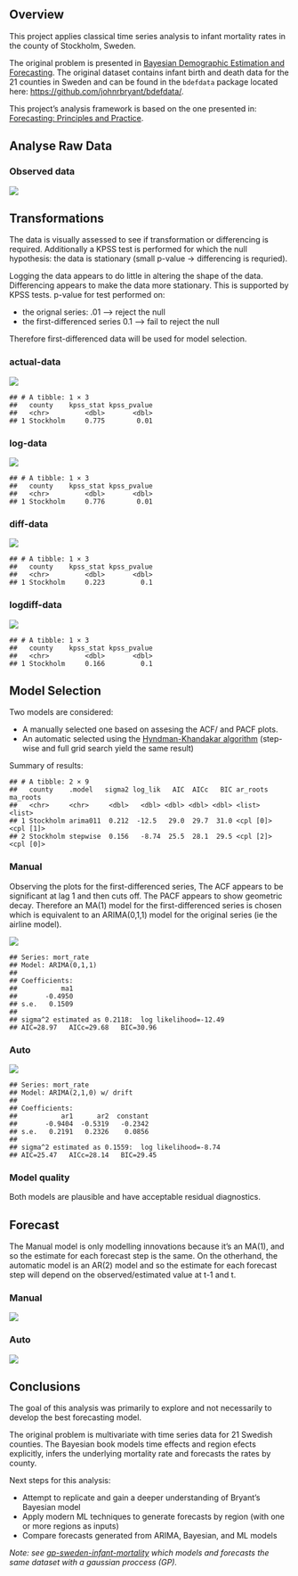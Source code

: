 ## Overview

This project applies classical time series analysis to infant mortality
rates in the county of Stockholm, Sweden.

The original problem is presented in [Bayesian Demographic Estimation
and
Forecasting](https://www.taylorfrancis.com/chapters/mono/10.1201/9780429452987-11/infant-mortality-sweden-john-bryant-junni-zhang).
The original dataset contains infant birth and death data for the 21
counties in Sweden and can be found in the `bdefdata` package located
here: <https://github.com/johnrbryant/bdefdata/>.

This project’s analysis framework is based on the one presented in:
[Forecasting: Principles and
Practice](https://otexts.com/fpp3/arima-r.html).

## Analyse Raw Data

### Observed data

![](README_files/figure-gfm/unnamed-chunk-1-1.png)<!-- -->

## 

## Transformations

The data is visually assessed to see if transformation or differencing
is required. Additionally a KPSS test is performed for which the null
hypothesis: the data is stationary (small p-value -\> differencing is
requried).

Logging the data appears to do little in altering the shape of the data.
Differencing appears to make the data more stationary. This is supported
by KPSS tests. p-value for test performed on:

  - the orignal series: .01 –\> reject the null
  - the first-differenced series 0.1 –\> fail to reject the null

Therefore first-differenced data will be used for model selection.

### actual-data

![](README_files/figure-gfm/unnamed-chunk-2-1.png)<!-- -->

    ## # A tibble: 1 × 3
    ##   county    kpss_stat kpss_pvalue
    ##   <chr>         <dbl>       <dbl>
    ## 1 Stockholm     0.775        0.01

### log-data

![](README_files/figure-gfm/unnamed-chunk-3-1.png)<!-- -->

    ## # A tibble: 1 × 3
    ##   county    kpss_stat kpss_pvalue
    ##   <chr>         <dbl>       <dbl>
    ## 1 Stockholm     0.776        0.01

### diff-data

![](README_files/figure-gfm/unnamed-chunk-4-1.png)<!-- -->

    ## # A tibble: 1 × 3
    ##   county    kpss_stat kpss_pvalue
    ##   <chr>         <dbl>       <dbl>
    ## 1 Stockholm     0.223         0.1

### logdiff-data

![](README_files/figure-gfm/unnamed-chunk-5-1.png)<!-- -->

    ## # A tibble: 1 × 3
    ##   county    kpss_stat kpss_pvalue
    ##   <chr>         <dbl>       <dbl>
    ## 1 Stockholm     0.166         0.1

## 

## Model Selection

Two models are considered:

  - A manually selected one based on assesing the ACF/ and PACF plots.
  - An automatic selected using the [Hyndman-Khandakar
    algorithm](https://otexts.com/fpp3/arima-r.html) (step-wise and full
    grid search yield the same result)

Summary of results:

    ## # A tibble: 2 × 9
    ##   county    .model   sigma2 log_lik   AIC  AICc   BIC ar_roots  ma_roots 
    ##   <chr>     <chr>     <dbl>   <dbl> <dbl> <dbl> <dbl> <list>    <list>   
    ## 1 Stockholm arima011  0.212  -12.5   29.0  29.7  31.0 <cpl [0]> <cpl [1]>
    ## 2 Stockholm stepwise  0.156   -8.74  25.5  28.1  29.5 <cpl [2]> <cpl [0]>

### Manual

Observing the plots for the first-differenced series, The ACF appears to
be significant at lag 1 and then cuts off. The PACF appears to show
geometric decay. Therefore an MA(1) model for the first-differenced
series is chosen which is equivalent to an ARIMA(0,1,1) model for the
original series (ie the airline model).

![](README_files/figure-gfm/unnamed-chunk-8-1.png)<!-- -->

    ## Series: mort_rate 
    ## Model: ARIMA(0,1,1) 
    ## 
    ## Coefficients:
    ##           ma1
    ##       -0.4950
    ## s.e.   0.1509
    ## 
    ## sigma^2 estimated as 0.2118:  log likelihood=-12.49
    ## AIC=28.97   AICc=29.68   BIC=30.96

### Auto

![](README_files/figure-gfm/unnamed-chunk-9-1.png)<!-- -->

    ## Series: mort_rate 
    ## Model: ARIMA(2,1,0) w/ drift 
    ## 
    ## Coefficients:
    ##           ar1      ar2  constant
    ##       -0.9404  -0.5319   -0.2342
    ## s.e.   0.2191   0.2326    0.0856
    ## 
    ## sigma^2 estimated as 0.1559:  log likelihood=-8.74
    ## AIC=25.47   AICc=28.14   BIC=29.45

### Model quality

Both models are plausible and have acceptable residual diagnostics.

## 

## Forecast

The Manual model is only modelling innovations because it’s an MA(1),
and so the estimate for each forecast step is the same. On the
otherhand, the automatic model is an AR(2) model and so the estimate for
each forecast step will depend on the observed/estimated value at t-1
and t.

### Manual

![](README_files/figure-gfm/unnamed-chunk-10-1.png)<!-- -->

### Auto

![](README_files/figure-gfm/unnamed-chunk-11-1.png)<!-- -->

## 

## Conclusions

The goal of this analysis was primarily to explore and not necessarily
to develop the best forecasting model.

The original problem is multivariate with time series data for 21
Swedish counties. The Bayesian book models time effects and region
efects explicitly, infers the underlying mortality rate and forecasts
the rates by county.

Next steps for this analysis:

  - Attempt to replicate and gain a deeper understanding of Bryant’s
    Bayesian model
  - Apply modern ML techniques to generate forecasts by region (with one
    or more regions as inputs)
  - Compare forecasts generated from ARIMA, Bayesian, and ML models

*Note: see
[gp-sweden-infant-mortality](https://github.com/stevemichaelwhite/gp-sweden-infant-mortality)
which models and forecasts the same dataset with a gaussian proccess
(GP).*
